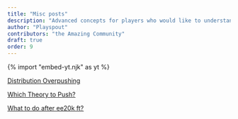 ```yaml
---
title: "Misc posts"
description: "Advanced concepts for players who would like to understand the game better."
author: "Playspout"
contributors: "the Amazing Community"
draft: true
order: 9
---
```


{% import "embed-yt.njk" as yt %}

[Distribution Overpushing](/guides/advanced-concepts/distribution-overpushing)

[Which Theory to Push?](/guides/advanced-concepts/which-theory-should-i-push)

[What to do after ee20k ft?](/guides/advanced-concepts/what-to-do-after-20k)

